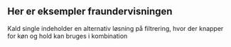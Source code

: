 ## Her er eksempler fraundervisningen
Kald single indeholder en alternativ løsning på filtrering, hvor der knapper for køn og hold kan bruges i kombination 